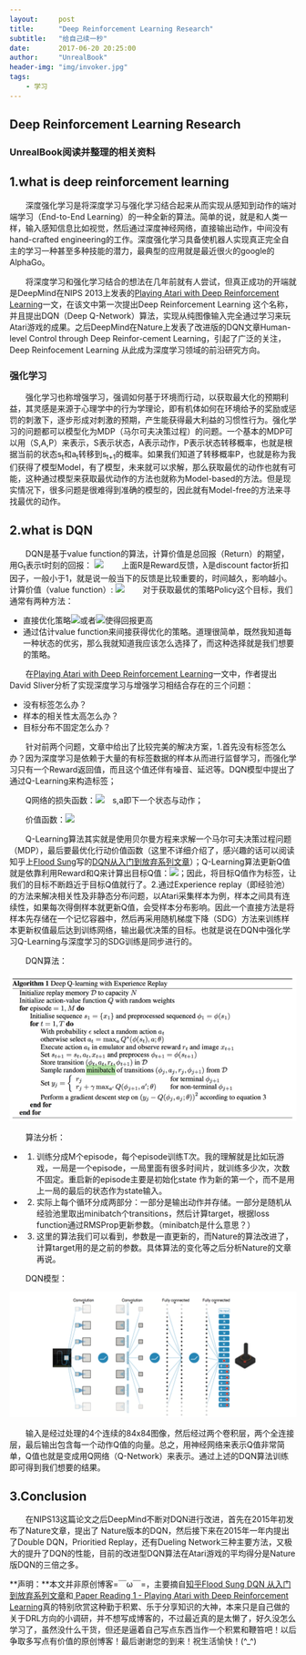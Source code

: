 ```yaml
---
layout:     post
title:      "Deep Reinforcement Learning Research"
subtitle:   "给自己续一秒"
date:       2017-06-20 20:25:00
author:     "UnrealBook"
header-img: "img/invoker.jpg"
tags:
    - 学习
---
```



## Deep Reinforcement Learning Research

### **UnrealBook阅读并整理的相关资料**

## 1.what is deep reinforcement learning 

　　深度强化学习是将深度学习与强化学习结合起来从而实现从感知到动作的端对端学习（End-to-End Learning）的一种全新的算法。简单的说，就是和人类一样，输入感知信息比如视觉，然后通过深度神经网络，直接输出动作，中间没有hand-crafted engineering的工作。深度强化学习具备使机器人实现真正完全自主的学习一种甚至多种技能的潜力，最典型的应用就是最近很火的google的AlphaGo。

　　将深度学习和强化学习结合的想法在几年前就有人尝试，但真正成功的开端就是DeepMind在NIPS 2013上发表的[Playing Atari with Deep Reinforcement Learning](https://www.cs.toronto.edu/~vmnih/docs/dqn.pdf)一文，在该文中第一次提出Deep Reinforcement Learning 这个名称，并且提出DQN（Deep Q-Network）算法，实现从纯图像输入完全通过学习来玩Atari游戏的成果。之后DeepMind在Nature上发表了改进版的DQN文章Human-level Control through Deep Reinfor-cement Learning，引起了广泛的关注，Deep Reinfocement Learning 从此成为深度学习领域的前沿研究方向。

### **强化学习**

　　强化学习也称增强学习，强调如何基于环境而行动，以获取最大化的预期利益，其灵感是来源于心理学中的行为学理论，即有机体如何在环境给予的奖励或惩罚的刺激下，逐步形成对刺激的预期，产生能获得最大利益的习惯性行为。强化学习的问题都可以模型化为MDP（马尔可夫决策过程）的问题。一个基本的MDP可以用（S,A,P）来表示，S表示状态，A表示动作，P表示状态转移概率，也就是根据当前的状态s<sub>t</sub>和a<sub>t</sub>转移到s<sub>t+1</sub>的概率。如果我们知道了转移概率P，也就是称为我们获得了模型Model，有了模型，未来就可以求解，那么获取最优的动作也就有可能，这种通过模型来获取最优动作的方法也就称为Model-based的方法。但是现实情况下，很多问题是很难得到准确的模型的，因此就有Model-free的方法来寻找最优的动作。

## 2.what is DQN

　　DQN是基于value function的算法，计算价值是总回报（Return）的期望，用G<sub>t</sub>表示t时刻的回报：
<img src="http://chart.googleapis.com/chart?cht=tx&chl=G_t%3DR_%7Bt%2B1%7D%2B%5Clambda%20R_%7Bt%2B2%7D%2B...%3D%5Csum_%7Bk%3D0%7D%5E%5Cinfty%5Clambda%5EkR_%7Bt%2Bk%2B1%7D" style="border:none;" />
　　上面R是Reward反馈，λ是discount factor折扣因子，一般小于1，就是说一般当下的反馈是比较重要的，时间越久，影响越小。计算价值（value function）:
<img src="http://chart.googleapis.com/chart?cht=tx&chl=v(s)%3DE%5BG_t%7CS_t%3Ds%5D" style="border:none;" />
　　对于获取最优的策略Policy这个目标，我们通常有两种方法：

- 直接优化策略<img src="http://chart.googleapis.com/chart?cht=tx&chl=%5Cpi%20(a%7Cs)" style="border:none;" />或者<img src="http://chart.googleapis.com/chart?cht=tx&chl=a%3D%5Cpi%20(s)" style="border:none;" />使得回报更高
- 通过估计value function来间接获得优化的策略。道理很简单，既然我知道每一种状态的优劣，那么我就知道我应该怎么选择了，而这种选择就是我们想要的策略。

　　在[Playing Atari with Deep Reinforcement Learning](https://www.cs.toronto.edu/~vmnih/docs/dqn.pdf)一文中，作者提出David Sliver分析了实现深度学习与增强学习相结合存在的三个问题：

- 没有标签怎么办？
- 样本的相关性太高怎么办？
- 目标分布不固定怎么办？

　　针对前两个问题，文章中给出了比较完美的解决方案，1.首先没有标签怎么办？因为深度学习是依赖于大量的有标签数据的样本从而进行监督学习，而强化学习只有一个Reward返回值，而且这个值还伴有噪音、延迟等。DQN模型中提出了通过Q-Learning来构造标签；

　　Q网络的损失函数：<img src="http://chart.googleapis.com/chart?cht=tx&chl=L_i(%5Ctheta%20)%3DE_%7Bs%2Ca%5Csim%5Crho%20(%5Ccdot)%20%5B(y_i-Q(s%2Ca%3BQ_i))%5E2%5D" style="border:none;" />　s,a即下一个状态与动作；

　　价值函数：<img src="http://chart.googleapis.com/chart?cht=tx&chl=Q%5E*(s%2Ca)%3DE_%7Bs%5E'%5Csim%5Cepsilon%20%7D%5Br%2B%5Cgamma%20%5Cunderset%7Ba%5E'%7D%7Bmax%7DQ%5E*(s%5E'%2Ca%5E')%7Cs%2Ca%5D" style="border:none;" />

　　Q-Learning算法其实就是使用贝尔曼方程来求解一个马尔可夫决策过程问题（MDP），最后要最优化行动价值函数（这里不详细介绍了，感兴趣的话可以阅读知乎上[Flood Sung](https://www.zhihu.com/people/flood-sung/answers)写的[DQN从入门到放弃系列文章](https://zhuanlan.zhihu.com/p/21262246)）；Q-Learning算法更新Q值就是依靠利用Reward和Q来计算出目标Q值：<img src="http://chart.googleapis.com/chart?cht=tx&chl=R_%7Bt%2B1%7D%2B%5Clambda%20%5Cunderset%7Ba%7D%7Bmax%7DQ(S_%7Bt%2B1%7D%2Ca)" style="border:none;" />；因此，将目标Q值作为标签，让我们的目标不断趋近于目标Q值就行了。2.通过Experience replay（即经验池） 的方法来解决相关性及非静态分布问题，以Atari采集样本为例，样本之间具有连续性，如果每次得倒样本就更新Q值，会受样本分布影响。因此一个直接方法是将样本先存储在一个记忆容器中，然后再采用随机梯度下降（SDG）方法来训练样本更新权值最后达到训练网络，输出最优决策的目标。也就是说在DQN中强化学习Q-Learning与深度学习的SDG训练是同步进行的。

　　DQN算法：

![Aaron Swartz](https://raw.githubusercontent.com/UnrealBook/UnrealBlog/master/img/DQN.png)

　　算法分析： 

- 1. 训练分成M个episode，每个episode训练T次。我的理解就是比如玩游戏，一局是一个episode，一局里面有很多时间片，就训练多少次，次数不固定。重启新的episode主要是初始化state 作为新的第一个，而不是用上一局的最后的状态作为state输入。 
- 2. 实际上每个循环分成两部分：一部分是输出动作并存储。一部分是随机从经验池里取出minibatch个transitions，然后计算target，根据loss function通过RMSProp更新参数。（minibatch是什么意思？） 
- 3. 这里的算法我们可以看到，参数是一直更新的，而Nature的算法改进了，计算target用的是之前的参数。具体算法的变化等之后分析Nature的文章再说。

　　DQN模型：

![Aaron Swartz](https://raw.githubusercontent.com/UnrealBook/UnrealBlog/master/img/DQN_Model.png)

　　输入是经过处理的4个连续的84x84图像，然后经过两个卷积层，两个全连接层，最后输出包含每一个动作Q值的向量。总之，用神经网络来表示Q值非常简单，Q值也就是变成用Q网络（Q-Network）来表示。通过上述的DQN算法训练即可得到我们想要的结果。

## 3.Conclusion

 　　在NIPS13这篇论文之后DeepMind不断对DQN进行改进，首先在2015年初发布了Nature文章，提出了 Nature版本的DQN，然后接下来在2015年一年内提出了Double DQN，Prioritied Replay，还有Dueling Network三种主要方法，又极大的提升了DQN的性能，目前的改进型DQN算法在Atari游戏的平均得分是Nature版DQN的三倍之多。


**声明：**本文并非原创博客=￣ω￣=，主要摘自[知乎Flood Sung DQN 从入门到放弃系列文章](https://zhuanlan.zhihu.com/p/21262246)和[ Paper Reading 1 - Playing Atari with Deep Reinforcement Learning](http://blog.csdn.net/songrotek/article/details/50581011)真的特别欣赏这种勤于积累、乐于分享知识的大神，本来只是自己做的关于DRL方向的小调研，并不想写成博客的，不过最近真的是太懒了，好久没怎么学习了，虽然没什么干货，但还是逼着自己写点东西当作一个积累和鞭笞吧！以后争取多写点有价值的原创博客！最后谢谢您的到来！祝生活愉快！(^_^)

